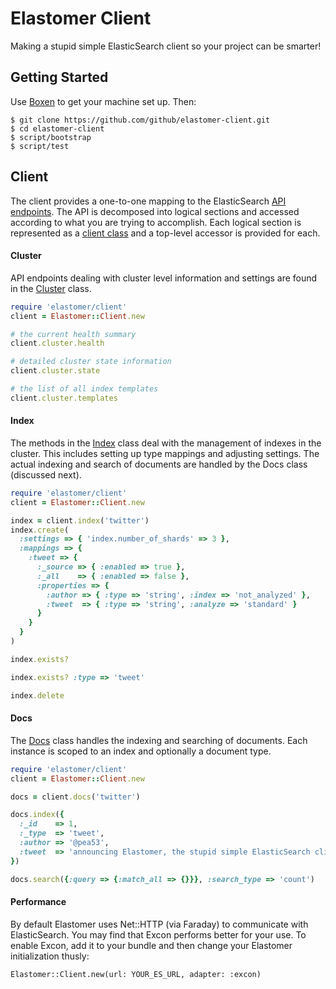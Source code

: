 # Elastomer Client

Making a stupid simple ElasticSearch client so your project can be smarter!

## Getting Started

Use [Boxen](https://setup.githubapp.com) to get your machine set up. Then:

```
$ git clone https://github.com/github/elastomer-client.git
$ cd elastomer-client
$ script/bootstrap
$ script/test
```

## Client

The client provides a one-to-one mapping to the ElasticSearch [API
endpoints](http://www.elasticsearch.org/guide/reference/api/). The API is
decomposed into logical sections and accessed according to what you are trying
to accomplish. Each logical section is represented as a [client
class](lib/elastomer/client) and a top-level accessor is provided for each.

#### Cluster

API endpoints dealing with cluster level information and settings are found in
the [Cluster](lib/elastomer/client/cluster.rb) class.

```ruby
require 'elastomer/client'
client = Elastomer::Client.new

# the current health summary
client.cluster.health

# detailed cluster state information
client.cluster.state

# the list of all index templates
client.cluster.templates
```

#### Index

The methods in the [Index](lib/elastomer/client/index.rb) class deal with the
management of indexes in the cluster. This includes setting up type mappings
and adjusting settings. The actual indexing and search of documents are
handled by the Docs class (discussed next).

```ruby
require 'elastomer/client'
client = Elastomer::Client.new

index = client.index('twitter')
index.create(
  :settings => { 'index.number_of_shards' => 3 },
  :mappings => {
    :tweet => {
      :_source => { :enabled => true },
      :_all    => { :enabled => false },
      :properties => {
        :author => { :type => 'string', :index => 'not_analyzed' },
        :tweet  => { :type => 'string', :analyze => 'standard' }
      }
    }
  }
)

index.exists?

index.exists? :type => 'tweet'

index.delete
```

#### Docs

The [Docs](lib/elastomer/client/docs.rb) class handles the indexing and
searching of documents. Each instance is scoped to an index and optionally a
document type.

```ruby
require 'elastomer/client'
client = Elastomer::Client.new

docs = client.docs('twitter')

docs.index({
  :_id    => 1,
  :_type  => 'tweet',
  :author => '@pea53',
  :tweet  => 'announcing Elastomer, the stupid simple ElasticSearch client'
})

docs.search({:query => {:match_all => {}}}, :search_type => 'count')
```

#### Performance

By default Elastomer uses Net::HTTP (via Faraday) to communicate with
ElasticSearch. You may find that Excon performs better for your use. To enable
Excon, add it to your bundle and then change your Elastomer initialization
thusly:

```
Elastomer::Client.new(url: YOUR_ES_URL, adapter: :excon)
```
